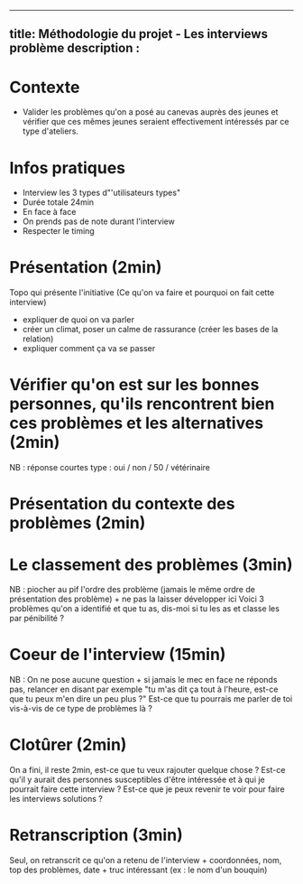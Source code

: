 
---
title: Méthodologie du projet - Les interviews problème
description : 
---

# Contexte 
- Valider les problèmes qu'on a posé au canevas auprès des jeunes et vérifier que ces mêmes jeunes seraient effectivement intéressés par ce type d'ateliers.

# Infos pratiques
- Interview les 3 types d"'utilisateurs types" 
- Durée totale 24min
- En face à face
- On prends pas de note durant l'interview
- Respecter le timing

# Présentation (2min)
Topo qui présente l'initiative (Ce qu'on va faire et pourquoi on fait cette interview)
- expliquer de quoi on va parler
- créer un climat, poser un calme de rassurance (créer les bases de la relation)
- expliquer comment ça va se passer

# Vérifier qu'on est sur les bonnes personnes, qu'ils rencontrent bien ces problèmes et les alternatives (2min)
NB : réponse courtes type : oui / non / 50 / vétérinaire


# Présentation du contexte des problèmes (2min)

# Le classement des problèmes (3min)
NB : piocher au pif l'ordre des problème (jamais le même ordre de présentation des problème)  + ne pas la laisser développer ici
Voici 3 problèmes qu'on a identifié et que tu as, dis-moi si tu les as et classe les par pénibilité ?

 # Coeur de l'interview (15min)
NB : On ne pose aucune question + si jamais le mec en face ne réponds pas, relancer en disant par exemple "tu m'as dit ça tout à l'heure, est-ce que tu peux m'en dire un peu plus ?"
Est-ce que tu pourrais me parler de toi vis-à-vis de ce type de problèmes là ?

# Clotûrer (2min)
On a fini, il reste 2min, est-ce que tu veux rajouter quelque chose ? 
Est-ce qu'il y aurait des personnes susceptibles d'être intéressée et à qui je pourrait faire cette interview ?
Est-ce que je peux revenir te voir pour faire les interviews solutions ?

# Retranscription (3min)
Seul, on retranscrit ce qu'on a retenu de l'interview + coordonnées, nom, top des problèmes, date + truc intéressant (ex : le nom d'un bouquin)
